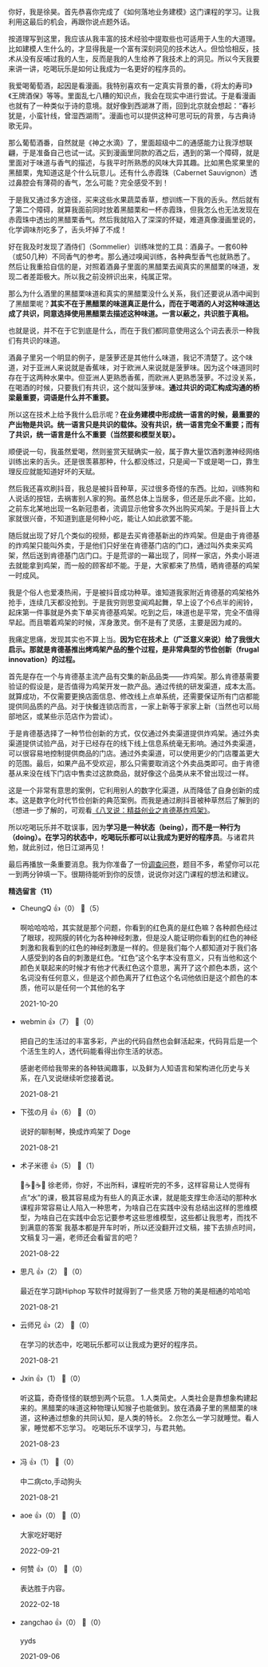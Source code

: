 你好，我是徐昊。首先恭喜你完成了《如何落地业务建模》这门课程的学习。让我利用这最后的机会，再跟你说点题外话。

按道理写到这里，我应该从我丰富的技术经验中提取些也可适用于人生的大道理。比如建模人生什么的，才显得我是一个富有深刻洞见的技术达人。但恰恰相反，技术从没有反哺过我的人生，反而是我的人生给养了我技术上的洞见。所以今天我要来讲一讲，吃喝玩乐是如何让我成为一名更好的程序员的。

我爱喝葡萄酒，起因是看漫画。我特别喜欢有一定真实背景的番，《将太的寿司》《王牌酒保》等等。里面乱七八糟的知识点，我会在现实中进行尝试。于是看漫画也就有了一种类似于诗的意境。就好像到西湖淋了雨，回到北京就会想起：“春衫犹是，小蛮针线，曾湿西湖雨”。漫画也可以提供这种可思可玩的背景，与古典诗歌无异。

那么葡萄酒番，自然就是《神之水滴》了，里面超级中二的通感能力让我浮想联翩，于是准备自己也试一试。买到漫画里同款的酒之后，遇到的第一个障碍，就是里面对于味道与香气的描述，与我平时所熟悉的风味大异其趣。比如黑色浆果里的黑醋栗，鬼知道这是个什么玩意儿。还有什么赤霞珠（Cabernet Sauvignon）透过鼻腔会有薄荷的香气，怎么可能？完全感受不到！

于是我又通过多方途径，买来这些水果蔬菜香草，想训练一下我的舌头。然后就有了第二个障碍，就算我面前同时放着黑醋栗和一杯赤霞珠，但我怎么也无法发现在赤霞珠中透出的黑醋栗香气。然后我就陷入了深深的怀疑，难道真像漫画里说的，化学调味剂吃多了，舌头坏掉了不成！

好在我及时发现了酒侍们（Sommelier）训练味觉的工具：酒鼻子。一套60种（或50几种）不同香气的参考。那么通过嗅闻训练，各种典型香气也就熟悉了。然后让我重拾自信的是，对照着酒鼻子里面的黑醋栗去闻真实的黑醋栗的味道，发现二者差距极大。所以我之前没辨识出来，纯属正常。

那么为什么酒里的黑醋栗味道和真实的黑醋栗没什么关系，我们还要说从酒中闻到了黑醋栗呢？**其实不在于黑醋栗的味道真正是什么，而在于喝酒的人对这种味道达成了共识，同意选择使用黑醋栗去描述这种味道。一言以蔽之，共识胜于真相。**

也就是说，并不在于它到底是什么，而在于我们都同意使用这么个词去表示一种我们有共识的味道。

酒鼻子里另一个明显的例子，是菠萝还是其他什么味道，我记不清楚了。这个味道，对于亚洲人来说就是香蕉味，对于欧洲人来说就是菠萝味。因为这个味道同时存在于这两种水果中。但亚洲人更熟悉香蕉，而欧洲人更熟悉菠萝。不过没关系，在喝酒的时候，只要我们有共识，这个就叫菠萝味。**通过共识的词汇构成沟通的桥梁最重要，词语是什么并不重要。**

所以这在技术上给予我什么启示呢？**在业务建模中形成统一语言的时候，最重要的产出物是共识。统一语言只是共识的载体。没有共识，统一语言完全不重要；而有了共识，统一语言是什么不重要（当然要和模型关联）。**

顺便说一句，我虽然爱喝，然则鉴赏天赋确实一般，属于靠大量饮酒刺激神经网络训练出来的舌头。还是很羡慕那种，什么都没练过，只是闻一下或是喝一口，靠生理反应就能知道好坏的天赋。

然后我还喜欢刷抖音，我总是被抖音种草，买过很多奇怪的东西。比如，训练狗和人说话的按钮，去祸害别人家的狗。虽然总体上当居多，但还是乐此不疲。比如，之前东北某地出现一名新冠患者，流调显示他曾多次外出购买鸡架。于是抖音上大家就很兴奋，不知道到底是何种小吃，能让人如此欲罢不能。

随后就出现了好几个类似的视频，都是去买肯德基新出的炸鸡架。但是由于肯德基的炸鸡架只能叫外卖，于是他们只好坐在肯德基门店的门口，通过叫外卖来买鸡架，然后送到肯德基门店门口。于是荒谬的一幕出现了，同样一家店，外卖小哥进去就能拿到鸡架，而一般的顾客却不能。于是，大家都来了热情，晒肯德基的鸡架一时成风。

我是个俗人也爱凑热闹，于是被抖音成功种草。谁知道我家附近肯德基的鸡架格外抢手，连续几天都没抢到。于是我穷则思变闻鸡起舞，早上设了个6点半的闹铃，起床第一件事就是外卖下单买肯德基鸡架。吃到之后，味道也是平常，完全不值得早起。而且嚼着鸡架的时候，浑身激灵。倒不是有了灵感，主要是因为咸的。

我痛定思痛，发现其实也不算上当。**因为它在技术上（广泛意义来说）给了我很大启示。那就是肯德基推出烤鸡架产品的整个过程，是非常典型的节俭创新（frugal innovation）的过程。**

首先是存在一个与肯德基主流产品有交集的新品品类——炸鸡架。那么肯德基需要验证的假设是，是否值得为鸡架开发一款产品。通过传统的研发渠道，成本太高。就算成功，不仅需要更换店面信息、修改线上点单系统，还需要保证所有门店都能提供同品质的产品。对于快餐连锁店而言，一家上新等于家家上新（当然也可以局部地区，或某些示范店作为尝试）。

于是肯德基选择了一种节俭创新的方式，仅仅通过外卖渠道提供炸鸡架。通过外卖渠道提供试验产品，对于已经存在的线下线上信息系统毫无影响。通过外卖渠道，可以很容易地控制提供商品的门店。通过外卖渠道，可以使用更少的门店覆盖更大的范围。最后，如果产品不受欢迎，那么只需要取消这个外卖品类即可。由于肯德基从来没在线下门店中售卖过这款商品，就好像这个品类从来不曾出现过一样。

这是一个非常有意思的案例，它利用别人的数字化渠道，从而降低了自身创新的成本。这是数字化时代节俭创新的典范案例。而我是通过刷抖音被种草然后了解到的（想进一步了解的，可观看[《八叉说：精益创业之肯德基炸鸡架》](https://mp.weixin.qq.com/s/L-jo51l58p_Kfvd0fwuTvA)。

所以吃喝玩乐并不耽误事，因为**学习是一种状态（being），而不是一种行为（doing）。在学习的状态中，吃喝玩乐都可以让我成为更好的程序员**。与诸君共勉，就此别过，他日江湖再见！

最后再播放一条重要消息。我为你准备了一份[调查问卷](https://jinshuju.net/f/fBCGVh)，题目不多，希望你可以花一到两分钟填一下。很期待能听到你的反馈，说说你对这门课程的想法和建议。
<div><strong>精选留言（11）</strong></div><ul>
<li><span>CheungQ</span> 👍（0） 💬（5）<p>啊哈哈哈哈，其实就是那个问题，你看到的红色真的是红色嘛？各种颜色经过了眼球，视网膜的转化为各种神经刺激，但是没人能证明你看到的红色的神经刺激和我看到的红色的神经刺激是一样的。但是我们每个人都知道对于我们各人感受到的各自的刺激是红色。“红色”这个名字本没有意义，只有当他和这个颜色关联起来的时候才有他才代表红色这个意思，离开了这个颜色本质，这个名词没有任何意义，但是这个颜色离开了红色这个名词他依旧是这个颜色的本质，他可以是任何一个其他的名字</p>2021-10-20</li><br/><li><span>webmin</span> 👍（7） 💬（0）<p>把自己的生活过的丰富多彩，产出的代码自然也会鲜活起来，代码背后是一个个活生生的人，透代码能看得出你生活的状态。

感谢老师给我带来的各种轶闻趣事，以及鲜为人知语言和架构进化历史与关系，在八叉说继续听您接着说。</p>2021-08-21</li><br/><li><span>下弦の月</span> 👍（6） 💬（0）<p>说好的聊制琴，换成炸鸡架了 Doge</p>2021-08-21</li><br/><li><span>术子米德</span> 👍（5） 💬（1）<p>🤔☕️🤔☕️🤔
徐老师，你好，不出所料，课程听完的不多，这样容易让人觉得有点“水”的课，极其容易成为有些人的真正水课，就是能支撑生命活动的那种水
课程非常容易让人陷入一种思考，为啥自己在实践中没有总结出这样的思维模型，为啥自己在实践中会忘记要参考这些思维模型，这些都让我思考，而找不到满意的答案
我基本都是开车时听，所以还没翻开过文稿，接下去排点时间，文稿复习一遍，老师还会看留言的吧？</p>2021-08-22</li><br/><li><span>思凡</span> 👍（2） 💬（0）<p>最近在学习跳Hiphop 写软件时就得到了一些灵感
万物的美是相通的哈哈哈</p>2021-08-21</li><br/><li><span>云师兄</span> 👍（2） 💬（0）<p>在学习的状态中，吃喝玩乐都可以让我成为更好的程序员。</p>2021-08-21</li><br/><li><span>Jxin</span> 👍（1） 💬（0）<p>听这篇，奇奇怪怪的联想到两个玩意。
1.人类简史。人类社会是靠想象构建起来的。黑醋栗的味道这种物理认知猴子也能做到。放在酒鼻子里的黑醋栗的味道，这种通过想象的共同认知，是人类的特长。
2.你怎么一学习就睡觉。看人家，睡觉都不忘学习。 吃喝玩乐不误学习，与君共勉。</p>2021-08-23</li><br/><li><span>冯</span> 👍（1） 💬（0）<p>中二病cto,手动狗头
</p>2021-08-21</li><br/><li><span>aoe</span> 👍（0） 💬（0）<p>大家吃好喝好</p>2022-09-21</li><br/><li><span>何赞</span> 👍（0） 💬（0）<p>表达胜于内容。</p>2022-02-18</li><br/><li><span>zangchao</span> 👍（0） 💬（0）<p>yyds</p>2021-09-06</li><br/>
</ul>